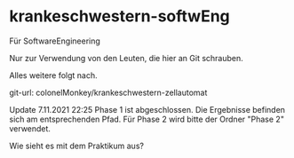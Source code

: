 # krankeschwestern-softwEng
Für SoftwareEngineering

Nur zur Verwendung von den Leuten, die hier an Git schrauben.

Alles weitere folgt nach.

git-url: colonelMonkey/krankeschwestern-zellautomat

Update 7.11.2021 22:25 
Phase 1 ist abgeschlossen. Die Ergebnisse befinden sich am entsprechenden Pfad. Für Phase 2 wird bitte der Ordner "Phase 2" verwendet.

Wie sieht es mit dem Praktikum aus?

